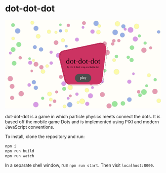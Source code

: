 dot-dot-dot
===
![splash screen](img/ddd.png)

dot-dot-dot is a game in which particle physics meets connect the dots. It is based off the mobile game Dots and is implemented using PIXI and modern JavaScript conventions.

To install, clone the repository and run:

```
npm i
npm run build
npm run watch
```

In a separate shell window, run ```npm run start```. Then visit ```localhost:8000```.
